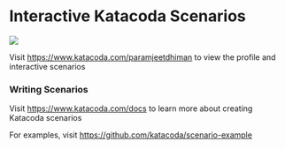 # Interactive Katacoda Scenarios

[![](http://shields.katacoda.com/katacoda/paramjeetdhiman/count.svg)](https://www.katacoda.com/paramjeetdhiman "Get your profile on Katacoda.com")

Visit https://www.katacoda.com/paramjeetdhiman to view the profile and interactive scenarios

### Writing Scenarios
Visit https://www.katacoda.com/docs to learn more about creating Katacoda scenarios

For examples, visit https://github.com/katacoda/scenario-example
